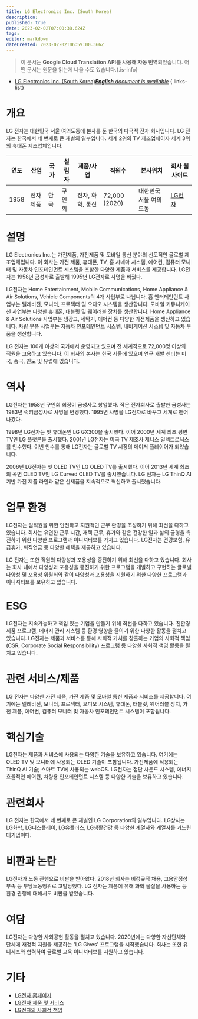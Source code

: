 ```yaml
---
title: LG Electronics Inc. (South Korea)
description: 
published: true
date: 2023-02-02T07:00:38.624Z
tags: 
editor: markdown
dateCreated: 2023-02-02T06:59:00.366Z
---
```


> 이 문서는 **Google Cloud Translation API를 사용해 자동 번역**되었습니다.
어떤 문서는 원문을 읽는게 나을 수도 있습니다.{.is-info}



- [LG Electronics Inc. (South Korea)***English** document is available*](/en/Knowledge-base/Dictionary/Company/lg-electronics-inc-south-korea)
{.links-list}


# 개요

LG 전자는 대한민국 서울 여의도동에 본사를 둔 한국의 다국적 전자 회사입니다. LG 전자는 한국에서 네 번째로 큰 재벌의 일부입니다. 세계 2위의 TV 제조업체이자 세계 3위의 휴대폰 제조업체입니다.

| 연도 | 산업 | 국가 | 설립자 | 제품/사업 | 직원수 | 본사위치 | 회사 웹사이트 |
|------|----------|---------|--------|-----------------|---|---------- |------------------|
| 1958 | 전자제품 | 한국 | 구인회 | 전자, 화학, 통신 | 72,000 (2020) | 대한민국 서울 여의도동 | [LG전자](https://www.lg.com/) |

# 설명

LG Electronics Inc.는 가전제품, 가전제품 및 모바일 통신 분야의 선도적인 글로벌 제조업체입니다. 이 회사는 가전 제품, 휴대폰, TV, 홈 시네마 시스템, 에어컨, 컴퓨터 모니터 및 자동차 인포테인먼트 시스템을 포함한 다양한 제품과 서비스를 제공합니다. LG전자는 1958년 금성사로 출발해 1995년 LG전자로 사명을 바꿨다.

LG전자는 Home Entertainment, Mobile Communications, Home Appliance & Air Solutions, Vehicle Components의 4개 사업부로 나뉩니다. 홈 엔터테인먼트 사업부는 텔레비전, 모니터, 프로젝터 및 오디오 시스템을 생산합니다. 모바일 커뮤니케이션 사업부는 다양한 휴대폰, 태블릿 및 웨어러블 장치를 생산합니다. Home Appliance & Air Solutions 사업부는 냉장고, 세탁기, 에어컨 등 다양한 가전제품을 생산하고 있습니다. 차량 부품 사업부는 자동차 인포테인먼트 시스템, 내비게이션 시스템 및 자동차 부품을 생산합니다.

LG 전자는 100개 이상의 국가에서 운영되고 있으며 전 세계적으로 72,000명 이상의 직원을 고용하고 있습니다. 이 회사의 본사는 한국 서울에 있으며 연구 개발 센터는 미국, 중국, 인도 및 유럽에 있습니다.

# 역사

LG전자는 1958년 구인회 회장이 금성사로 창업했다. 작은 전자회사로 출발한 금성사는 1983년 럭키금성사로 사명을 변경했다. 1995년 사명을 LG전자로 바꾸고 세계로 뻗어나갔다.

1998년 LG전자는 첫 휴대폰인 LG GX300을 출시했다. 이어 2000년 세계 최초 평면 TV인 LG 플랫론을 출시했다. 2001년 LG전자는 미국 TV 제조사 제니스 일렉트로닉스를 인수했다. 이번 인수를 통해 LG전자는 글로벌 TV 시장의 메이저 플레이어가 되었습니다.

2006년 LG전자는 첫 OLED TV인 LG OLED TV를 출시했다. 이어 2013년 세계 최초의 곡면 OLED TV인 LG Curved OLED TV를 출시했습니다. LG 전자는 LG ThinQ AI 기반 가전 제품 라인과 같은 신제품을 지속적으로 혁신하고 출시했습니다.

# 업무 환경

LG전자는 임직원을 위한 안전하고 지원적인 근무 환경을 조성하기 위해 최선을 다하고 있습니다. 회사는 유연한 근무 시간, 재택 근무, 휴가와 같은 건강한 일과 삶의 균형을 촉진하기 위한 다양한 프로그램과 이니셔티브를 가지고 있습니다. LG전자는 건강보험, 유급휴가, 퇴직연금 등 다양한 혜택을 제공하고 있습니다.

LG 전자는 또한 직원의 다양성과 포용성을 증진하기 위해 최선을 다하고 있습니다. 회사는 회사 내에서 다양성과 포용성을 증진하기 위한 프로그램을 개발하고 구현하는 글로벌 다양성 및 포용성 위원회와 같이 다양성과 포용성을 지원하기 위한 다양한 프로그램과 이니셔티브를 보유하고 있습니다.

# ESG

LG전자는 지속가능하고 책임 있는 기업을 만들기 위해 최선을 다하고 있습니다. 친환경 제품 프로그램, 에너지 관리 시스템 등 환경 영향을 줄이기 위한 다양한 활동을 펼치고 있습니다. LG전자는 제품과 서비스를 통해 사회적 가치를 창출하는 기업의 사회적 책임(CSR, Corporate Social Responsibility) 프로그램 등 다양한 사회적 책임 활동을 펼치고 있습니다.

# 관련 서비스/제품

LG 전자는 다양한 가전 제품, 가전 제품 및 모바일 통신 제품과 서비스를 제공합니다. 여기에는 텔레비전, 모니터, 프로젝터, 오디오 시스템, 휴대폰, 태블릿, 웨어러블 장치, 가전 제품, 에어컨, 컴퓨터 모니터 및 자동차 인포테인먼트 시스템이 포함됩니다.

# 핵심기술

LG전자는 제품과 서비스에 사용되는 다양한 기술을 보유하고 있습니다. 여기에는 OLED TV 및 모니터에 사용되는 OLED 기술이 포함됩니다. 가전제품에 적용되는 ThinQ AI 기술; 스마트 TV에 사용되는 webOS. LG전자는 첨단 사운드 시스템, 에너지 효율적인 에어컨, 차량용 인포테인먼트 시스템 등 다양한 기술을 보유하고 있습니다.

# 관련회사

LG 전자는 한국에서 네 번째로 큰 재벌인 LG Corporation의 일부입니다. LG상사는 LG화학, LG디스플레이, LG유플러스, LG생활건강 등 다양한 계열사와 계열사를 거느린 대기업이다.

# 비판과 논란

LG전자가 노동 관행으로 비판을 받아왔다. 2018년 회사는 비정규직 채용, 고용안정성 부족 등 부당노동행위로 고발당했다. LG 전자는 제품에 유해 화학 물질을 사용하는 등 환경 관행에 대해서도 비판을 받았습니다.

# 여담

LG전자는 다양한 사회공헌 활동을 펼치고 있습니다. 2020년에는 다양한 자선단체와 단체에 재정적 지원을 제공하는 'LG Gives' 프로그램을 시작했습니다. 회사는 또한 유니세프와 협력하여 글로벌 교육 이니셔티브를 지원하고 있습니다.

# 기타

- [LG전자 홈페이지](https://www.lg.com/)
- [LG전자 제품 및 서비스](https://www.lg.com/global/products)
- [LG전자의 사회적 책임](https://www.lg.com/global/sustainability/csr/overview)